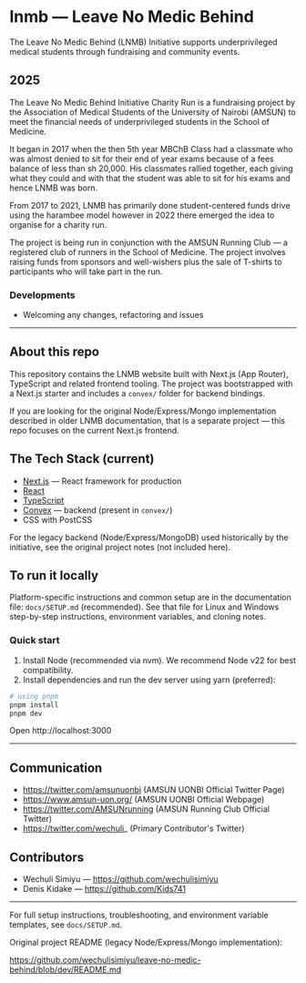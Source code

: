 # lnmb — Leave No Medic Behind

The Leave No Medic Behind (LNMB) Initiative supports underprivileged medical students through fundraising and community events.

## 2025

The Leave No Medic Behind Initiative Charity Run is a fundraising project by the Association of Medical Students of the University of Nairobi (AMSUN) to meet the financial needs of underprivileged students in the School of Medicine.

It began in 2017 when the then 5th year MBChB Class had a classmate who was almost denied to sit for their end of year exams because of a fees balance of less than sh 20,000. His classmates rallied together, each giving what they could and with that the student was able to sit for his exams and hence LNMB was born.

From 2017 to 2021, LNMB has primarily done student-centered funds drive using the harambee model however in 2022 there emerged the idea to organise for a charity run.

The project is being run in conjunction with the AMSUN Running Club — a registered club of runners in the School of Medicine. The project involves raising funds from sponsors and well-wishers plus the sale of T-shirts to participants who will take part in the run.

### Developments

- Welcoming any changes, refactoring and issues

---

## About this repo

This repository contains the LNMB website built with Next.js (App Router), TypeScript and related frontend tooling. The project was bootstrapped with a Next.js starter and includes a `convex/` folder for backend bindings.

If you are looking for the original Node/Express/Mongo implementation described in older LNMB documentation, that is a separate project — this repo focuses on the current Next.js frontend.

## The Tech Stack (current)

- [Next.js](https://nextjs.org) — React framework for production
- [React](https://reactjs.org)
- [TypeScript](https://www.typescriptlang.org)
- [Convex](https://convex.dev) — backend (present in `convex/`)
- CSS with PostCSS

For the legacy backend (Node/Express/MongoDB) used historically by the initiative, see the original project notes (not included here).

## To run it locally

Platform-specific instructions and common setup are in the documentation file: `docs/SETUP.md` (recommended). See that file for Linux and Windows step-by-step instructions, environment variables, and cloning notes.

### Quick start

1. Install Node (recommended via nvm). We recommend Node v22 for best compatibility.
2. Install dependencies and run the dev server using yarn (preferred):

```bash
# using pnpm
pnpm install
pnpm dev
```

Open http://localhost:3000

---

## Communication

- https://twitter.com/amsunuonbi (AMSUN UONBI Official Twitter Page)
- https://www.amsun-uon.org/ (AMSUN UONBI Official Webpage)
- https://twitter.com/AMSUNrunning (AMSUN Running Club Official Twitter)
- https://twitter.com/wechuli_ (Primary Contributor's Twitter)

## Contributors

- Wechuli Simiyu — https://github.com/wechulisimiyu
- Denis Kidake — https://github.com/Kids741

---

For full setup instructions, troubleshooting, and environment variable templates, see `docs/SETUP.md`.

Original project README (legacy Node/Express/Mongo implementation):

https://github.com/wechulisimiyu/leave-no-medic-behind/blob/dev/README.md

